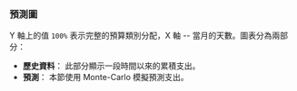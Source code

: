 ### 預測圖

Y 軸上的值 `100%` 表示完整的預算類別分配，X 軸 -- 當月的天數。圖表分為兩部分：
- **歷史資料**： 此部分顯示一段時間以來的累積支出。
- **預測**： 本節使用 Monte-Carlo 模擬預測支出。